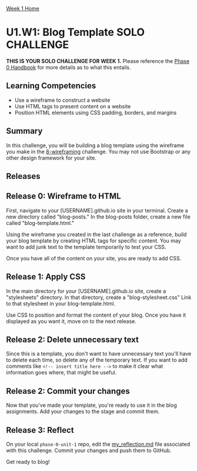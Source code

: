 [Week 1 Home](../)

# U1.W1: Blog Template SOLO CHALLENGE

**THIS IS YOUR SOLO CHALLENGE FOR WEEK 1.** Please reference the [Phase 0 Handbook](https://github.com/Devbootcamp/phase-0-handbook/) for more details as to what this entails.

## Learning Competencies
- Use a wireframe to construct a website
- Use HTML tags to present content on a website
- Position HTML elements using CSS padding, borders, and margins

## Summary
In this challenge, you will be building a blog template using the wireframe you make in the [8-wireframing](../8-wireframing) challenge. You may not use Bootstrap or any other design framework for your site.

## Releases

## Release 0: Wireframe to HTML

First, navigate to your [USERNAME].github.io site in your terminal. Create a new directory called "blog-posts." In the blog-posts folder, create a new file called "blog-template.html."

Using the wireframe you created in the last challenge as a reference, build your blog template by creating HTML tags for specific content. You may want to add junk text to the template temporarily to test your CSS.

Once you have all of the content on your site, you are ready to add CSS.


## Release 1: Apply CSS

In the main directory for your [USERNAME].github.io site, create a "stylesheets" directory. In that directory, create a "blog-stylesheet.css" Link to that stylesheet in your blog-template.html.

Use CSS to position and format the content of your blog. Once you have it displayed as you want it, move on to the next release.

## Release 2: Delete unnecessary text

Since this is a template, you don't want to have unnecessary text you'll have to delete each time, so delete any of the temporary text. If you want to add comments like ```<!-- insert title here -->``` to make it clear what information goes where, that might be useful.

## Release 2: Commit your changes

Now that you've made your template, you're ready to use it in the blog assignments. Add your changes to the stage and commit them.

## Release 3: Reflect
On your local `phase-0-unit-1` repo, edit the [my_reflection.md](my_reflection.md) file associated with this challenge. Commit your changes and push them to GitHub.

Get ready to blog!



